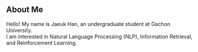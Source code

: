 ## About Me

Hello! My name is Jaeuk Han, an undergraduate student at Gachon University.  
I am interested in Natural Language Processing (NLP), Information Retrieval, and Reinforcement Learning.  

<!--
**Jaeuk-Han/Jaeuk-Han** is a ✨ _special_ ✨ repository because its `README.md` (this file) appears on your GitHub profile.

Here are some ideas to get you started:

- 🔭 I’m currently working on ...
- 🌱 I’m currently learning ...
- 👯 I’m looking to collaborate on ...
- 🤔 I’m looking for help with ...
- 💬 Ask me about ...
- 📫 How to reach me: ...
- 😄 Pronouns: ...
- ⚡ Fun fact: ...
-->
